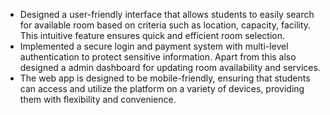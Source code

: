 - Designed a user-friendly interface that allows students to easily search for available room based on criteria such as location, capacity, facility. This intuitive feature ensures quick and efficient room selection.
- Implemented a secure login and payment system with multi-level authentication to protect sensitive information. Apart from this also designed a admin dashboard for updating room availability and services.
- The web app is designed to be mobile-friendly, ensuring that students can access and utilize the platform on a variety of devices, providing them with flexibility and convenience.
